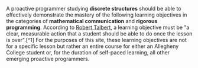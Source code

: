A proactive programmer studying **discrete structures** should be able to
effectively demonstrate the mastery of the following learning objectives in the
categories of **mathematical communication** and **rigorous programming**.
According to [Robert Talbert](https://rtalbert.org/), a learning objective must
be "a clear, measurable action that a student should be able to do once the
lesson is over".[^1] For the purposes of this site, these learning objectives
are not for a specific lesson but rather an entire course for either an
Allegheny College student or, for the duration of self-paced learning, all other
emerging proactive programmers.
